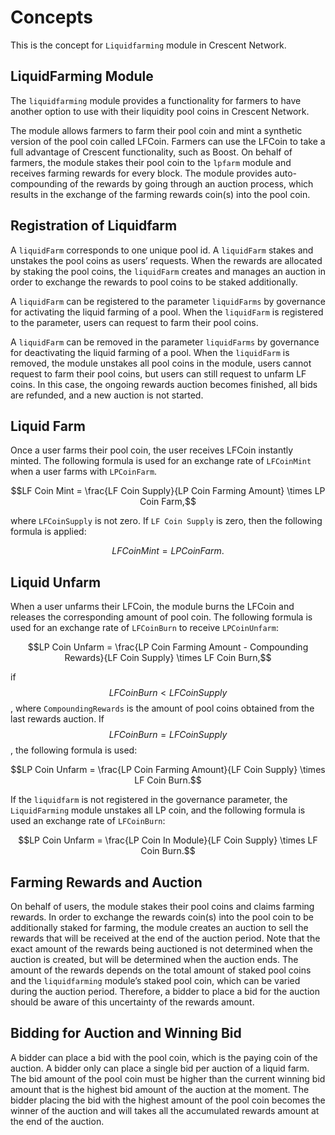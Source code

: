 <!-- order: 1 -->

# Concepts

This is the concept for `Liquidfarming` module in Crescent Network.

## LiquidFarming Module

The `liquidfarming` module provides a functionality for farmers to have another option to use with their liquidity pool coins in Crescent Network.

The module allows farmers to farm their pool coin and mint a synthetic version of the pool coin called LFCoin.
Farmers can use the LFCoin to take a full advantage of Crescent functionality, such as Boost.
On behalf of farmers, the module stakes their pool coin to the `lpfarm` module and receives farming rewards for every block.
The module provides auto-compounding of the rewards by going through an auction process, which results in the exchange of the farming rewards coin(s) into the pool coin.

## Registration of Liquidfarm

A `liquidFarm` corresponds to one unique pool id. A `liquidFarm` stakes and unstakes the pool coins as users’ requests. When the rewards are allocated by staking the pool coins, the `liquidFarm` creates and manages an auction in order to exchange the rewards to pool coins to be staked additionally.

A `liquidFarm` can be registered to the parameter `liquidFarms` by governance for activating the liquid farming of a pool.
When the `liquidFarm` is registered to the parameter, users can request to farm their pool coins.

A `liquidFarm` can be removed in the parameter `liquidFarms` by governance for deactivating the liquid farming of a pool.
When the `liquidFarm` is removed, the module unstakes all pool coins in the module, users cannot request to farm their pool coins, but users can still request to unfarm LF coins.
In this case, the ongoing rewards auction becomes finished, all bids are refunded, and a new auction is not started.

## Liquid Farm

Once a user farms their pool coin, the user receives LFCoin instantly minted.
The following formula is used for an exchange rate of `LFCoinMint` when a user farms with `LPCoinFarm`.

$$LF Coin Mint = \frac{LF Coin Supply}{LP Coin Farming Amount} \times LP Coin Farm,$$

where `LFCoinSupply` is not zero.
If `LF Coin Supply` is zero, then the following formula is applied:

$$LF Coin Mint = LP Coin Farm.$$

## Liquid Unfarm

When a user unfarms their LFCoin, the module burns the LFCoin and releases the corresponding amount of pool coin.
The following formula is used for an exchange rate of `LFCoinBurn` to receive `LPCoinUnfarm`:

$$LP Coin Unfarm = \frac{LP Coin Farming Amount - Compounding Rewards}{LF Coin Supply} \times LF Coin Burn,$$

if $$LFCoinBurn < LF Coin Supply$$, where `CompoundingRewards` is the amount of pool coins obtained from the last rewards auction.
If $$LFCoinBurn = LF Coin Supply$$, the following formula is used:

$$LP Coin Unfarm = \frac{LP Coin Farming Amount}{LF Coin Supply} \times LF Coin Burn.$$

If the `liquidfarm` is not registered in the governance parameter, the `LiquidFarming` module unstakes all LP coin, and the following formula is used an exchange rate of `LFCoinBurn`:

$$LP Coin Unfarm = \frac{LP Coin In Module}{LF Coin Supply} \times LF Coin Burn.$$

## Farming Rewards and Auction

On behalf of users, the module stakes their pool coins and claims farming rewards.
In order to exchange the rewards coin(s) into the pool coin to be additionally staked for farming, the module creates an auction to sell the rewards that will be received at the end of the auction period.
Note that the exact amount of the rewards being auctioned is not determined when the auction is created, but will be determined when the auction ends.
The amount of the rewards depends on the total amount of staked pool coins and the `liquidfarming` module’s staked pool coin, which can be varied during the auction period.
Therefore, a bidder to place a bid for the auction should be aware of this uncertainty of the rewards amount.

## Bidding for Auction and Winning Bid

A bidder can place a bid with the pool coin, which is the paying coin of the auction.
A bidder only can place a single bid per auction of a liquid farm.
The bid amount of the pool coin must be higher than the current winning bid amount that is the highest bid amount of the auction at the moment.
The bidder placing the bid with the highest amount of the pool coin becomes the winner of the auction and will takes all the accumulated rewards amount at the end of the auction.
